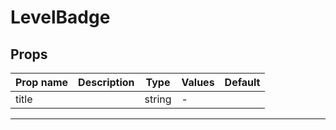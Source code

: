 # LevelBadge

## Props

| Prop name | Description | Type   | Values | Default |
| --------- | ----------- | ------ | ------ | ------- |
| title     |             | string | -      |         |

---
